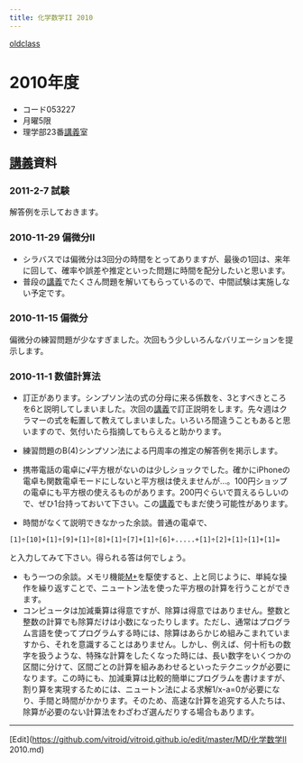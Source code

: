 ```yaml
---
title: 化学数学II 2010
---
```

[oldclass](/oldclass)


# 2010年度

* コード053227
* 月曜5限
* 理学部23番[講義](/講義)室

## [講義](/講義)資料


### 2011-2-7 試験

解答例を示しておきます。

[](answer13.pdf)


### 2010-11-29 偏微分II

* シラバスでは偏微分は3回分の時間をとってありますが、最後の1回は、来年に回して、確率や誤差や推定といった問題に時間を配分したいと思います。
* 普段の[講義](/講義)でたくさん問題を解いてもらっているので、中間試験は実施しない予定です。

### 2010-11-15 偏微分

偏微分の練習問題が少なすぎました。次回もう少しいろんなバリエーションを提示します。


### 2010-11-1 数値計算法

* 訂正があります。シンプソン法の式の分母に来る係数を、3とすべきところを6と説明してしまいました。次回の[講義](/講義)で訂正説明をします。先々週はクラマーの式を転置して教えてしまいました。いろいろ間違うこともあると思いますので、気付いたら指摘してもらえると助かります。
* 練習問題のB(4)シンプソン法による円周率の推定の解答例を掲示します。
[](answer4.pdf)

* 携帯電話の電卓に√平方根がないのは少しショックでした。確かにiPhoneの電卓も関数電卓モードにしないと平方根は使えませんが…。100円ショップの電卓にも平方根の使えるものがあります。200円ぐらいで買えるらしいので、ぜひ1台持っておいて下さい。この[講義](/講義)でもまだ使う可能性があります。
* 時間がなくて説明できなかった余談。普通の電卓で、
```
[1]÷[10]+[1]÷[9]+[1]÷[8]+[1]÷[7]+[1]÷[6]+.....+[1]÷[2]+[1]÷[1]+[1]=
```
と入力してみて下さい。得られる答は何でしょう。

* もう一つの余談。メモリ機能[M+](M+)を駆使すると、上と同じように、単純な操作を繰り返すことで、ニュートン法を使った平方根の計算を行うことができます。
* コンピュータは加減乗算は得意ですが、除算は得意ではありません。整数と整数の計算でも除算だけは小数になったりします。ただし、通常はプログラム言語を使ってプログラムする時には、除算はあらかじめ組みこまれていますから、それを意識することはありません。しかし、例えば、何十桁もの数字を扱うような、特殊な計算をしたくなった時には、長い数字をいくつかの区間に分けて、区間ごとの計算を組みあわせるといったテクニックが必要になります。この時にも、加減乗算は比較的簡単にプログラムを書けますが、割り算を実現するためには、ニュートン法による求解1/x-a=0が必要になり、手間と時間がかかります。そのため、高速な計算を追究する人たちは、除算が必要のない計算法をわざわざ選んだりする場合もあります。
<!--  -->
----

[Edit](https://github.com/vitroid/vitroid.github.io/edit/master/MD/化学数学II 2010.md)

